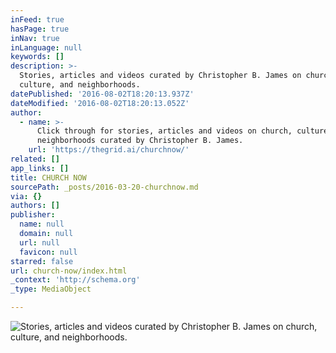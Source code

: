 ```yaml
---
inFeed: true
hasPage: true
inNav: true
inLanguage: null
keywords: []
description: >-
  Stories, articles and videos curated by Christopher B. James on church,
  culture, and neighborhoods. 
datePublished: '2016-08-02T18:20:13.937Z'
dateModified: '2016-08-02T18:20:13.052Z'
author:
  - name: >-
      Click through for stories, articles and videos on church, culture, and
      neighborhoods curated by Christopher B. James. 
    url: 'https://thegrid.ai/churchnow/'
related: []
app_links: []
title: CHURCH NOW
sourcePath: _posts/2016-03-20-churchnow.md
via: {}
authors: []
publisher:
  name: null
  domain: null
  url: null
  favicon: null
starred: false
url: church-now/index.html
_context: 'http://schema.org'
_type: MediaObject

---
```

![Stories, articles and videos curated by Christopher B. James on church, culture, and neighborhoods. ](https://s3-us-west-2.amazonaws.com/the-grid-img/p/d1d4a7ba33b2e61f81a440d0d9e052e2c6651c92.png)